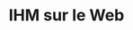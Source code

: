 ---
title: IHM sur le Web
description: IHM pour Interfaces Homme-Machine. Nous nous concentrons sur les éléments permettant à une page web, via le navigateur, d'interagir avec les visiteurs.
icon: i-vscode-icons-file-type-html
landing: true
navigation: false
---